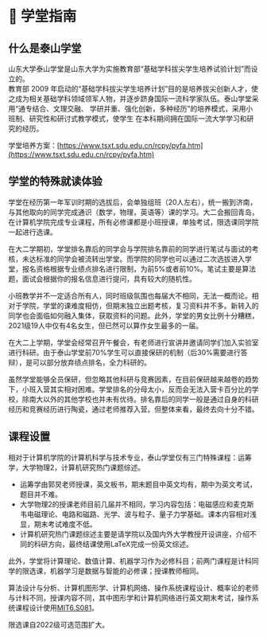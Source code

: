 # 🤯 学堂指南

## 什么是泰山学堂

山东大学泰山学堂是山东大学为实施教育部“基础学科拔尖学生培养试验计划”而设立的。\
教育部 2009 年启动的“基础学科拔尖学生培养计划”目的是培养拔尖创新人才，使之成为相关基础学科领域领军人物，并逐步跻身国际一流科学家队伍。泰山学堂采用“通专结合、文理交融、学研并重、强化创新，多种经历”的培养模式，采用小班制、研究性和研讨式教学模式，使学生在本科期间拥在国际一流大学学习和研究的经历。

学堂培养方案：[https://www.tsxt.sdu.edu.cn/rcpy/pyfa.htm](https://www.tsxt.sdu.edu.cn/rcpy/pyfa.htm)

## 学堂的特殊就读体验

学堂在经历第一年军训时期的选拔后，会单独组班（20人左右），统一搬到济南，与其他取向的同学完成通识（数学，物理，英语等）课的学习。大二会搬回青岛，在计算机学院完成专业课程，所有必修课都是小班授课，单独考试，限选课同学院一起进行选课。

在大二学期初，学堂排名靠后的同学会与学院排名靠前的同学进行笔试与面试的考核，未达标准的同学会被流转出学堂。而学院的同学也可以通过二次选拔进入学堂，报名资格根据专业绩点排名进行限制，为前5%或者前10%。笔试主要是算法题，面试会根据你的报名信息进行提问，具有较大的随机性。

小班教学并不一定适合所有人，同时班级氛围也每届大不相同，无法一概而论。相对于学院，学堂的课难度相仿，但期末独立出题考核，复习资料并不多。新转入的同学也会面临如何融入集体，获取资料的问题。此外，学堂的男女比例十分糟糕，2021级19人中仅有4名女生，但已然可以算作女生最多的一届。

在大二上学期，学堂会经常召开午餐会，有老师进行宣讲并邀请同学们加入实验室进行科研。由于泰山学堂前70%学生可以直接保研的机制（后30%需要进行答辩），是可以部分放弃绩点排名，全力科研的。

虽然学堂能够全员保研，但忽略其他科研与竞赛因素，在目前保研越来越卷的趋势下，小班入营其实相对困难。学堂排名的分母太小，反而会无法入营卡百分比的学校，除南大以外的其他学校也并未有优待。排名靠后的同学一般是通过自身的科研经历和竞赛经历进行陶瓷，通过老师推荐入营。但整体来看，最终去向十分不错。

## 课程设置

相对于计算机学院的计算机科学与技术专业，泰山学堂仅有三门特殊课程：运筹学，大学物理2，计算机研究热门课题综述。

* 运筹学由郭炅老师授课，英文板书，期末题目中英文均有，期中为英文考试，题目并不难。
* 大学物理2的授课老师目前几届并不相同，学习内容包括：电磁感应和麦克斯韦电磁理论、电路和磁路、光学、波与粒子、量子力学基础。课本内容相对浅显，期末考试难度不低。
* 计算机研究热门课题综述主要是请学院以及国内外大学教授开设讲座，介绍不同的科研方向，最终结课使用LaTeX完成一份英文综述。

此外，学堂将计算理论、数值计算、机器学习作为必修科目；前两门课程是计科同学的限选课，机器学习是数据与智能的必修课；授课教师相同。

算法设计与分析、计算机图形学、计算机网络、操作系统课程设计、概率论的老师与计科不同，授课内容不同，其中图形学和计算机网络进行英文期末考试，操作系统课程设计使用[MIT6.S081](https://csdiy.wiki/%E6%93%8D%E4%BD%9C%E7%B3%BB%E7%BB%9F/MIT6.S081/#_4)。

限选课自2022级可选范围扩大。
